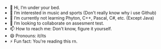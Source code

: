 - 👋 Hi, I’m under your bed.
- 👀 I’m interested in music and sports (Don't really know why i use Github)
- 🌱 I’m currently not learning Phyton, C++, Pascal, C#, etc. (Except Java)
- 💞️ I’m looking to collaborate on assesment test.
- 📫 How to reach me: Don't know, figure it yourself.
- 😄 Pronouns: it/its
- ⚡ Fun fact: You're reading this rn.

<!---
mhaikalalfaizr/mhaikalalfaizr is a ✨ special ✨ repository because its `README.md` (this file) appears on your GitHub profile.
You can click the Preview link to take a look at your changes.
--->
